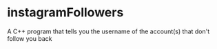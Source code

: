 # instagramFollowers
A C++ program that tells you the username of the account(s) that don't follow you back
